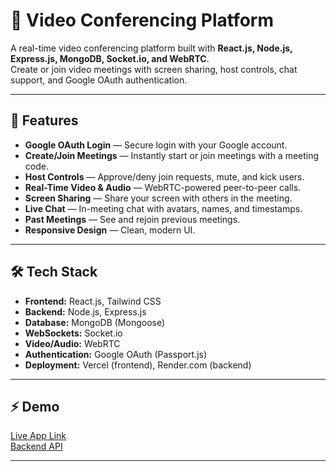# 🎥 Video Conferencing Platform

A real-time video conferencing platform built with **React.js, Node.js, Express.js, MongoDB, Socket.io, and WebRTC**.  
Create or join video meetings with screen sharing, host controls, chat support, and Google OAuth authentication.

---

## 🚀 Features

- **Google OAuth Login** — Secure login with your Google account.
- **Create/Join Meetings** — Instantly start or join meetings with a meeting code.
- **Host Controls** — Approve/deny join requests, mute, and kick users.
- **Real-Time Video & Audio** — WebRTC-powered peer-to-peer calls.
- **Screen Sharing** — Share your screen with others in the meeting.
- **Live Chat** — In-meeting chat with avatars, names, and timestamps.
- **Past Meetings** — See and rejoin previous meetings.
- **Responsive Design** — Clean, modern UI.

---

## 🛠️ Tech Stack

- **Frontend:** React.js, Tailwind CSS
- **Backend:** Node.js, Express.js
- **Database:** MongoDB (Mongoose)
- **WebSockets:** Socket.io
- **Video/Audio:** WebRTC
- **Authentication:** Google OAuth (Passport.js)
- **Deployment:** Vercel (frontend), Render.com (backend)

---

## ⚡ Demo

[Live App Link](https://video-conferencing-bice.vercel.app)  
[Backend API](https://video-conferencing-ep41.onrender.com)

---

